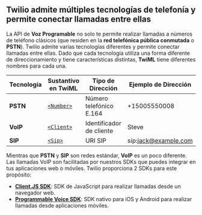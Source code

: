 ## Twilio admite múltiples tecnologías de telefonía y permite conectar llamadas entre ellas

La API de **Voz Programable** no solo te permite realizar llamadas a números de teléfono clásicos (que residen en la **red telefónica pública conmutada** o **PSTN**). Twilio admite varias tecnologías diferentes y permite conectar llamadas entre ellas. Dado que cada tecnología utiliza una forma diferente de direccionamiento y tiene características distintas, **TwiML** tiene diferentes nombres para cada una.

| Tecnología | Sustantivo en TwiML                                         | Tipo de Dirección        | Ejemplo de Dirección |
| ---------- | ----------------------------------------------------------- | ------------------------ | -------------------- |
| **PSTN**   | [`<Number>`](http://www.twilio.com/docs/voice/twiml/number) | Número telefónico E.164  | +15005550008         |
| **VoIP**   | [`<Client>`](http://www.twilio.com/docs/voice/client/twiml) | Identificador de cliente | Steve                |
| **SIP**    | [`<Sip>`](http://www.twilio.com/docs/voice/twiml/sip)       | URI SIP                  | sip:jack@example.com |

Mientras que **PSTN** y **SIP** son redes estándar, **VoIP** es un poco diferente. Las llamadas VoIP son facilitadas por nuestros SDKs que puedes integrar en tus aplicaciones web o móviles. Twilio proporciona 2 SDKs para este propósito:

- [**Client.JS SDK**](http://www.twilio.com/docs/voice/client/javascript): SDK de JavaScript para realizar llamadas desde un navegador web.
- [**Programmable Voice SDK**](http://www.twilio.com/docs/voice/voip-sdk): SDK nativo para iOS y Android para realizar llamadas desde aplicaciones móviles.
